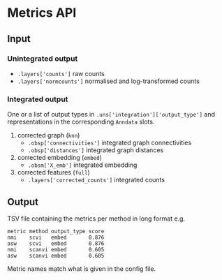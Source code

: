 # Metrics API

## Input

### Unintegrated output
+ `.layers['counts']` raw counts
+ `.layers['normcounts']` normalised and log-transformed counts

### Integrated output

One or a list of output types in `.uns['integration']['output_type']` and representations in the corresponding `Anndata`
slots.

1. corrected graph (`knn`)
   + `.obsp['connectivities']` integrated graph connectivities
   + `.obsp['distances']` integrated graph distances
2. corrected embedding (`embed`)
   + `.obsm['X_emb']` integrated embedding
3. corrected features (`full`)
   + `.layers['corrected_counts']` integrated counts


## Output

TSV file containing the metrics per method in long format
e.g.

```tsv
metric method output_type score
nmi    scvi   embed       0.876
asw    scvi   embed       0.876
nmi    scanvi embed       0.605
asw    scanvi embed       0.605
```

Metric names match what is given in the config file.